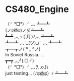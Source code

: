 # CS480_Engine  
（╯°□°）╯︵﻿ ┻━┻  
(ノಠ益ಠ)ノ彡┻━┻  
┻━┻ ︵ヽ(`Д´)ﾉ︵ ┻━┻  
┻━┻ ︵¯\_(ツ)_/¯ ︵ ┻━┻  
┳━┳ノ( º _ ºノ)  
In Soviet Russia. . .  
┳━┳ ︵╯(.□.╯)  
（╯°□°）╯︵(\ .o.)\  
just testing...
(ﾉಥ益ಥ）ﾉ﻿ ┻━┻
